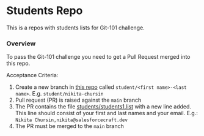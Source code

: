 # Students Repo

This is a repos with students lists for Git-101 challenge.

### Overview

To pass the Git-101 challenge you need to get a Pull Request merged into this repo.

Acceptance Criteria:

1. Create a new branch in [this repo](https://github.com/wedoforce/students) called `student/<first name>-<last name>`. E.g. `student/nikita-chursin`
1. Pull request (PR) is raised against the `main` branch
1. The PR contains the file [students/students1.list](https://github.com/wedoforce/students/blob/main/students/students1.list) with a new line added. This line should consist of your first and last names and your email. E.g.: `Nikita Chursin,nikita@salesforcecraft.dev`
1. The PR must be merged to the `main` branch
